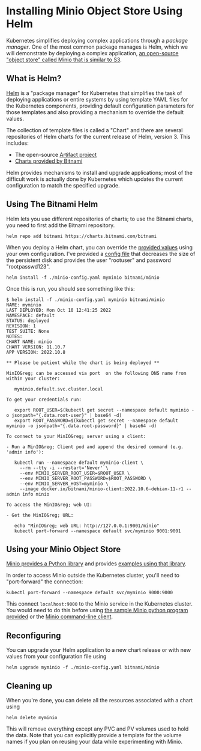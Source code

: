 # Installing Minio Object Store Using Helm

Kubernetes simplifies deploying complex applications through a *package manager*. One of the most common package manages is Helm, which we will demonstrate by deploying a complex application, [an open-source "object store" called Minio that is similar to S3](https://min.io/).

## What is Helm?

[Helm](https://helm.sh/) is a "package manager" for Kubernetes that simplifies the task of
deploying applications or entire systems by using template YAML files
for the Kubernetes components, providing default configuration
parameters for those templates and also providing a mechanism to
override the default values.

The collection of template files is called a "Chart" and there are
several repositories of Helm charts for the current release of Helm, version 3.
This includes:

* The open-source [Artifact project](https://artifacthub.io/)
* [Charts provided by Bitnami](https://bitnami.com/stacks/helm)

Helm provides mechanisms to install and upgrade applications; most of
the difficult work is actually done by Kubernetes which updates the current
configuration to match the specified upgrade.

## Using The Bitnami Helm

Helm lets you use different repositories of charts; to use the Bitnami
charts, you need to first add the Bitnami repository.
```
helm repo add bitnami https://charts.bitnami.com/bitnami
```

When you deploy a Helm chart, you can override the [provided
values](https://github.com/bitnami/charts/tree/master/bitnami/minio)
using your own configuration. I've provided a
[config file](./minio-config.yaml) that decreases the size of the persistent disk and
provides the user "rootuser" and password "rootpasswd123".

```
helm install -f ./minio-config.yaml myminio bitnami/minio
```

Once this is run, you should see something like this:
```
$ helm install -f ./minio-config.yaml myminio bitnami/minio
NAME: myminio
LAST DEPLOYED: Mon Oct 10 12:41:25 2022
NAMESPACE: default
STATUS: deployed
REVISION: 1
TEST SUITE: None
NOTES:
CHART NAME: minio
CHART VERSION: 11.10.7
APP VERSION: 2022.10.8

** Please be patient while the chart is being deployed **

MinIO&reg; can be accessed via port  on the following DNS name from within your cluster:

   myminio.default.svc.cluster.local

To get your credentials run:

   export ROOT_USER=$(kubectl get secret --namespace default myminio -o jsonpath="{.data.root-user}" | base64 -d)
   export ROOT_PASSWORD=$(kubectl get secret --namespace default myminio -o jsonpath="{.data.root-password}" | base64 -d)

To connect to your MinIO&reg; server using a client:

- Run a MinIO&reg; Client pod and append the desired command (e.g. 'admin info'):

   kubectl run --namespace default myminio-client \
     --rm --tty -i --restart='Never' \
     --env MINIO_SERVER_ROOT_USER=$ROOT_USER \
     --env MINIO_SERVER_ROOT_PASSWORD=$ROOT_PASSWORD \
     --env MINIO_SERVER_HOST=myminio \
     --image docker.io/bitnami/minio-client:2022.10.6-debian-11-r1 -- admin info minio

To access the MinIO&reg; web UI:

- Get the MinIO&reg; URL:

   echo "MinIO&reg; web URL: http://127.0.0.1:9001/minio"
   kubectl port-forward --namespace default svc/myminio 9001:9001
```

## Using your Minio Object Store

[Minio provides a Python library](https://min.io/docs/minio/linux/developers/python/minio-py.html) and provides [examples using that library](https://github.com/minio/minio-py/tree/release/examples).

In order to access Minio outside the Kubernetes cluster, you'll need to "port-forward" the connection:

```
kubectl port-forward --namespace default svc/myminio 9000:9000
```

This connect `localhost:9000` to the Minio service in the Kubernetes cluster. You would need to do this before using [the sample Minio python program provided](./minio-example.py) or the [Minio command-line client](https://min.io/docs/minio/linux/reference/minio-mc.html).

## Reconfiguring

You can upgrade your Helm application to a new chart release or with new values from your configuration
file using

```
helm upgrade myminio -f ./minio-config.yaml bitnami/minio
```

## Cleaning up

When you're done, you can delete all the resources associated with a chart using
```
helm delete myminio
```

This will remove everything except any PVC and PV volumes used to hold
the data. Note that you can explicitly provide a template for the
volume names if you plan on reusing your data while experimenting with
Minio.